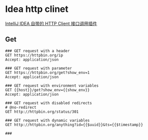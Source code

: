 # Idea http clinet

[IntelliJ IDEA 自带的 HTTP Client 接口调用插件](https://blog.csdn.net/chenlixiao007/article/details/116425259)

## Get

```
### GET request with a header
GET https://httpbin.org/ip
Accept: application/json

### GET request with parameter
GET https://httpbin.org/get?show_env=1
Accept: application/json

### GET request with environment variables
GET {{host}}/get?show_env={{show_env}}
Accept: application/json

### GET request with disabled redirects
# @no-redirect
GET http://httpbin.org/status/301

### GET request with dynamic variables
GET http://httpbin.org/anything?id={{$uuid}}&ts={{$timestamp}}

###
```
